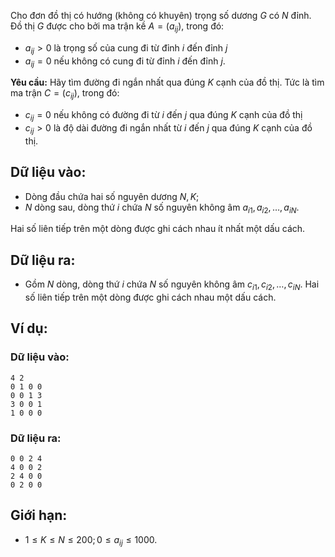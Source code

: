 Cho đơn đồ thị có hướng (không có khuyên) trọng số dương $G$ có $N$ đỉnh. Đồ thị $G$ được cho bởi ma trận kề $A = (a_{ij})$, trong đó:
- $a_{ij} > 0$ là trọng số của cung đi từ đỉnh $i$ đến đỉnh $j$
- $a_{ij} = 0$ nếu không có cung đi từ đỉnh $i$ đến đỉnh $j$.

**Yêu cầu:** Hãy tìm đường đi ngắn nhất qua đúng $K$ cạnh của đồ thị. Tức là tìm ma trận $C = (c_{ij})$, trong đó:

- $c_{ij} = 0$ nếu không có đường đi từ $i$ đến $j$ qua đúng $K$ cạnh của đồ thị
- $c_{ij} > 0$ là độ dài đường đi ngắn nhất từ $i$ đến $j$ qua đúng $K$ cạnh của đồ thị.

## Dữ liệu vào:
- Dòng đầu chứa hai số nguyên dương $N, K$;
- $N$ dòng sau, dòng thứ $i$ chứa $N$ số nguyên không âm $a_{i1}, a_{i2}, …, a_{iN}$.

Hai số liên tiếp trên một dòng được ghi cách nhau ít nhất một dấu cách.

## Dữ liệu ra:
- Gồm $N$ dòng, dòng thứ $i$ chứa $N$ số nguyên không âm $c_{i1}, c_{i2}, …, c_{iN}$. Hai số liên tiếp trên một dòng được ghi cách nhau một dấu cách.

## Ví dụ:
### Dữ liệu vào:
```
4 2
0 1 0 0
0 0 1 3
3 0 0 1
1 0 0 0
```

### Dữ liệu ra:
```
0 0 2 4
4 0 0 2
2 4 0 0
0 2 0 0
```

## Giới hạn:
- $1 ≤ K ≤ N ≤ 200; 0 ≤ a_{ij} ≤ 1000$.